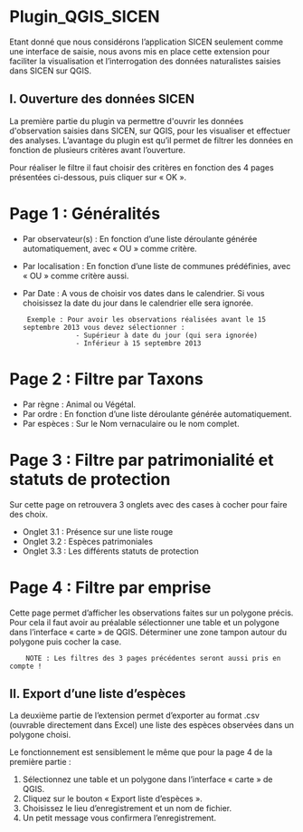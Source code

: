 Plugin_QGIS_SICEN
=================
Etant donné que nous considérons l’application SICEN seulement comme une interface de saisie, nous avons mis en place cette extension pour faciliter la visualisation et l’interrogation des données naturalistes saisies dans SICEN sur QGIS.

## I. Ouverture des données SICEN
La première partie du plugin va permettre d'ouvrir les données d'observation saisies dans SICEN, sur QGIS,  pour les visualiser et effectuer des analyses. L’avantage du plugin est qu’il permet de filtrer les données en fonction de plusieurs critères avant l’ouverture.

Pour réaliser le filtre il faut choisir des critères en fonction des 4 pages présentées ci-dessous, puis cliquer sur « OK ».

# Page 1 : Généralités
 - Par observateur(s)  : En fonction d’une liste déroulante générée automatiquement, avec « OU » comme critère.
 - Par localisation : En fonction d’une liste de communes prédéfinies, avec « OU » comme critère aussi.
 - Par Date : A vous de choisir vos dates dans le calendrier. Si vous choisissez la date du jour dans le calendrier elle sera ignorée.

		Exemple : Pour avoir les observations réalisées avant le 15 septembre 2013 vous devez sélectionner :
		            - Supérieur à date du jour (qui sera ignorée)
		            - Inférieur à 15 septembre 2013
 
# Page 2 : Filtre par Taxons
 - Par règne : Animal ou Végétal.
 - Par ordre : En fonction d’une liste déroulante générée automatiquement.
 - Par espèces : Sur le Nom vernaculaire ou le nom complet.

# Page 3 : Filtre par patrimonialité et statuts de protection
Sur cette page on retrouvera 3 onglets avec des cases à cocher pour faire des choix.

 - Onglet 3.1 : Présence sur une liste rouge
 - Onglet 3.2 : Espèces patrimoniales
 - Onglet 3.3 : Les différents statuts de protection


# Page 4 : Filtre par emprise
Cette page permet d’afficher les observations faites sur un polygone précis. Pour cela il faut avoir au préalable sélectionner une table et un polygone dans l’interface « carte » de QGIS. Déterminer une zone tampon autour du polygone puis cocher la case.


		NOTE : Les filtres des 3 pages précédentes seront aussi pris en compte !

## II. Export d’une liste d’espèces
La deuxième partie de l’extension permet d’exporter au format .csv (ouvrable directement dans Excel) une liste des espèces observées dans un polygone choisi.

Le fonctionnement est sensiblement le même que pour la page 4 de la première partie :

1. Sélectionnez une table et un polygone dans l’interface « carte » de QGIS.
2. Cliquez sur le bouton « Export liste d’espèces ».
3. Choisissez le lieu d’enregistrement et un nom de fichier.
4. Un petit message vous confirmera l’enregistrement.